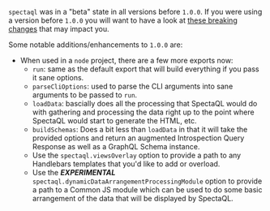 `spectaql` was in a "beta" state in all versions before `1.0.0`. If you were using a version before `1.0.0` you will want to have a look at [these breaking changes](./BREAKING_CHANGES_1.md) that may impact you.

Some notable additions/enhancements to `1.0.0` are:

- When used in a `node` project, there are a few more exports now:
  - `run`: same as the default export that will build everything if you pass it sane options.
  - `parseCliOptions`: used to parse the CLI arguments into sane arguments to be passed to `run`.
  - `loadData`: bascially does all the processing that SpectaQL would do with gathering and processing the data right up to the point where SpectaQL would start to generate the HTML, etc.
  - `buildSchemas`: Does a bit less than `loadData` in that it will take the provided options and return an augmented Introspection Query Response as well as a GraphQL Schema instance.
  - Use the `spectaql.viewsOverlay` option to provide a path to any Handlebars templates that you'd like to add or overload.
  - Use the **_EXPERIMENTAL_** `spectaql.dynamicDataArrangementProcessingModule` option to provide a path to a Common JS module which can be used to do some basic arrangement of the data that will be displayed by SpectaQL.

